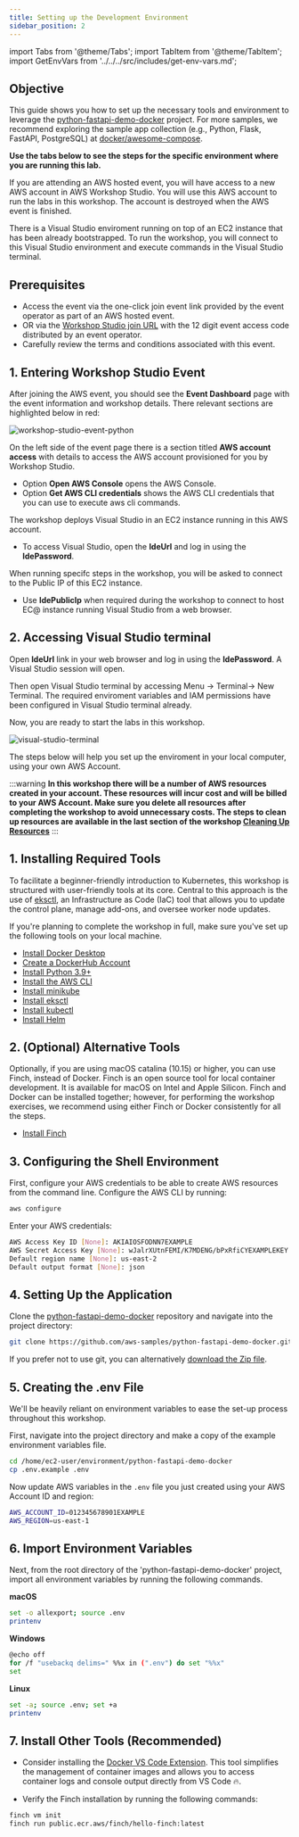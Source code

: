 ```yaml
---
title: Setting up the Development Environment
sidebar_position: 2
---
```

import Tabs from '@theme/Tabs';
import TabItem from '@theme/TabItem';
import GetEnvVars from '../../../src/includes/get-env-vars.md';

## Objective

This guide shows you how to set up the necessary tools and environment to leverage the [python-fastapi-demo-docker](https://github.com/aws-samples/python-fastapi-demo-docker) project. For more samples, we recommend exploring the sample app collection (e.g., Python, Flask, FastAPI, PostgreSQL) at [docker/awesome-compose](https://github.com/docker/awesome-compose).

**Use the tabs below to see the steps for the specific environment where you are running this lab.**
<Tabs>

  <TabItem value="AWS Workshop Studio" label="AWS Workshop Studio" default>

If you are attending an AWS hosted event, you will have access to a new AWS account in AWS Workshop Studio. You will use this AWS account to run the labs in this workshop. The account is destroyed when the AWS event is finished.

There is a Visual Studio enviroment running on top of an EC2 instance that has been already bootstrapped. To run the workshop, you will connect to this Visual Studio environment and execute commands in the Visual Studio terminal.


## Prerequisites

* Access the event via the one-click join event link provided by the event operator as part of an AWS hosted event.
* OR via the [Workshop Studio join URL](https://catalog.workshops.aws/join) with the 12 digit event access code distributed by an event operator.
* Carefully review the terms and conditions associated with this event.

## 1. Entering Workshop Studio Event

After joining the AWS event, you should see the **Event Dashboard** page with the event information and workshop details. There relevant sections are highlighted below in red:

![workshop-studio-event-python](./images/workshop-studio-event-python.jpg)

On the left side of the event page there is a section titled **AWS account access** with details to access the AWS account provisioned for you by Workshop Studio.
- Option **Open AWS Console** opens the AWS Console.
- Option **Get AWS CLI credentials** shows the AWS CLI credentials that you can use to execute aws cli commands.

The workshop deploys Visual Studio in an EC2 instance running in this AWS account. 
- To access Visual Studio, open the **IdeUrl** and log in using the **IdePassword**.

When running specifc steps in the workshop, you will be asked to connect to the Public IP of this EC2 instance.
-  Use **IdePublicIp** when required during the workshop to connect to host EC@ instance running Visual Studio from a web browser.

## 2. Accessing Visual Studio terminal

Open **IdeUrl** link in your web browser and log in using the **IdePassword**. A Visual Studio session will open.

Then open Visual Studio terminal by accessing Menu -> Terminal-> New Terminal. The required enviroment variables and IAM permissions have been configured in Visual Studio terminal already. 

Now, you are ready to start the labs in this workshop.

![visual-studio-terminal](./images/visual-studio-terminal.png)


</TabItem>

  <TabItem value="Local Computer" label="Local Computer" default>

The steps below will help you set up the enviroment in your local computer, using your own AWS Account.

:::warning
**In this workshop there will be a number of AWS resources created in your account. These resources will incur cost and will be billed to your AWS Account. Make sure you delete all resources after completing the workshop to avoid unnecessary costs. The steps to clean up resources are available in the last section of the workshop [Cleaning Up Resources](https://developers.eksworkshop.com/docs/python/eks/Cleanup)**
:::

## 1. Installing Required Tools

To facilitate a beginner-friendly introduction to Kubernetes, this workshop is structured with user-friendly tools at its core. Central to this approach is the use of [eksctl](https://eksctl.io/), an Infrastructure as Code (IaC) tool that allows you to update the control plane, manage add-ons, and oversee worker node updates. 

If you're planning to complete the workshop in full, make sure you've set up the following tools on your local machine.

- [Install Docker Desktop](https://www.docker.com/products/docker-desktop/)
- [Create a DockerHub Account](https://hub.docker.com/)
- [Install Python 3.9+](https://www.python.org/downloads/release/python-390/)
- [Install the AWS CLI](https://docs.aws.amazon.com/cli/latest/userguide/getting-started-install.html)
- [Install minikube](https://minikube.sigs.k8s.io/docs/start/)
- [Install eksctl](https://eksctl.io/installation)
- [Install kubectl](https://kubernetes.io/docs/tasks/tools/#kubectl)
- [Install Helm](https://helm.sh/docs/intro/install/)

## 2. (Optional) Alternative Tools
Optionally, if you are using macOS catalina (10.15) or higher, you can use Finch, instead of Docker. Finch is an open source tool for local container development. It is available for macOS on Intel and Apple Silicon. Finch and Docker can be installed together; however, for performing the workshop exercises, we recommend using either Finch or Docker consistently for all the steps.

- [Install Finch](https://runfinch.com/docs/managing-finch/macos/installation/)

## 3. Configuring the Shell Environment

First, configure your AWS credentials to be able to create AWS resources from the command line. Configure the AWS CLI by running:

```bash
aws configure
```

Enter your AWS credentials:

```bash
AWS Access Key ID [None]: AKIAIOSFODNN7EXAMPLE
AWS Secret Access Key [None]: wJalrXUtnFEMI/K7MDENG/bPxRfiCYEXAMPLEKEY
Default region name [None]: us-east-2
Default output format [None]: json
```

## 4. Setting Up the Application

Clone the [python-fastapi-demo-docker](https://github.com/aws-samples/python-fastapi-demo-docker) repository and navigate into the project directory:

```bash
git clone https://github.com/aws-samples/python-fastapi-demo-docker.git 
```

If you prefer not to use git, you can alternatively [download the Zip file](https://github.com/aws-samples/python-fastapi-demo-docker/archive/refs/heads/main.zip).

## 5. Creating the .env File

We'll be heavily reliant on environment variables to ease the set-up process throughout this workshop.

First, navigate into the project directory and make a copy of the example environment variables file.

```bash
cd /home/ec2-user/environment/python-fastapi-demo-docker
cp .env.example .env
```

Now update AWS variables in the `.env` file you just created using your AWS Account ID and region:

```bash
AWS_ACCOUNT_ID=012345678901EXAMPLE
AWS_REGION=us-east-1
```

## 6. Import Environment Variables

Next, from the root directory of the 'python-fastapi-demo-docker' project, import all environment variables by running the following commands.

**macOS**

```bash
set -o allexport; source .env
printenv
```

**Windows**

```bash
@echo off
for /f "usebackq delims=" %%x in (".env") do set "%%x"
set
```

**Linux**

```bash
set -a; source .env; set +a
printenv
```

## 7. Install Other Tools (Recommended)

- Consider installing the [Docker VS Code Extension](https://code.visualstudio.com/docs/containers/overview). This tool simplifies the management of container images and allows you to access container logs and console output directly from VS Code 🔥.

- Verify the Finch installation by running the following commands:

```bash
finch vm init
finch run public.ecr.aws/finch/hello-finch:latest
```

</TabItem>
</Tabs>

